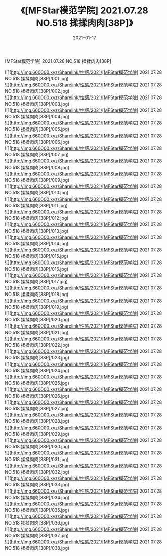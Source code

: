﻿---
layout: post
title:  《[MFStar模范学院] 2021.07.28 NO.518 揉揉肉肉[38P]》
date:   2021-01-17
img: http://img.660000.xyz/Sharelink/性感/2021/[MFStar模范学院] 2021.07.28 NO.518 揉揉肉肉[38P]/000.jpg
categories: [美女, 清纯, 唯美]
---

[MFStar模范学院] 2021.07.28 NO.518 揉揉肉肉[38P]

  ![](http://img.660000.xyz/Sharelink/性感/2021/[MFStar模范学院] 2021.07.28 NO.518 揉揉肉肉[38P]/001.jpg) <br> ![](http://img.660000.xyz/Sharelink/性感/2021/[MFStar模范学院] 2021.07.28 NO.518 揉揉肉肉[38P]/002.jpg) <br> ![](http://img.660000.xyz/Sharelink/性感/2021/[MFStar模范学院] 2021.07.28 NO.518 揉揉肉肉[38P]/003.jpg) <br> ![](http://img.660000.xyz/Sharelink/性感/2021/[MFStar模范学院] 2021.07.28 NO.518 揉揉肉肉[38P]/004.jpg) <br> ![](http://img.660000.xyz/Sharelink/性感/2021/[MFStar模范学院] 2021.07.28 NO.518 揉揉肉肉[38P]/005.jpg) <br> ![](http://img.660000.xyz/Sharelink/性感/2021/[MFStar模范学院] 2021.07.28 NO.518 揉揉肉肉[38P]/006.jpg) <br> ![](http://img.660000.xyz/Sharelink/性感/2021/[MFStar模范学院] 2021.07.28 NO.518 揉揉肉肉[38P]/007.jpg) <br> ![](http://img.660000.xyz/Sharelink/性感/2021/[MFStar模范学院] 2021.07.28 NO.518 揉揉肉肉[38P]/008.jpg) <br> ![](http://img.660000.xyz/Sharelink/性感/2021/[MFStar模范学院] 2021.07.28 NO.518 揉揉肉肉[38P]/009.jpg) <br> ![](http://img.660000.xyz/Sharelink/性感/2021/[MFStar模范学院] 2021.07.28 NO.518 揉揉肉肉[38P]/010.jpg) <br> ![](http://img.660000.xyz/Sharelink/性感/2021/[MFStar模范学院] 2021.07.28 NO.518 揉揉肉肉[38P]/011.jpg) <br> ![](http://img.660000.xyz/Sharelink/性感/2021/[MFStar模范学院] 2021.07.28 NO.518 揉揉肉肉[38P]/012.jpg) <br> ![](http://img.660000.xyz/Sharelink/性感/2021/[MFStar模范学院] 2021.07.28 NO.518 揉揉肉肉[38P]/013.jpg) <br> ![](http://img.660000.xyz/Sharelink/性感/2021/[MFStar模范学院] 2021.07.28 NO.518 揉揉肉肉[38P]/014.jpg) <br> ![](http://img.660000.xyz/Sharelink/性感/2021/[MFStar模范学院] 2021.07.28 NO.518 揉揉肉肉[38P]/015.jpg) <br> ![](http://img.660000.xyz/Sharelink/性感/2021/[MFStar模范学院] 2021.07.28 NO.518 揉揉肉肉[38P]/016.jpg) <br> ![](http://img.660000.xyz/Sharelink/性感/2021/[MFStar模范学院] 2021.07.28 NO.518 揉揉肉肉[38P]/017.jpg) <br> ![](http://img.660000.xyz/Sharelink/性感/2021/[MFStar模范学院] 2021.07.28 NO.518 揉揉肉肉[38P]/018.jpg) <br> ![](http://img.660000.xyz/Sharelink/性感/2021/[MFStar模范学院] 2021.07.28 NO.518 揉揉肉肉[38P]/019.jpg) <br> ![](http://img.660000.xyz/Sharelink/性感/2021/[MFStar模范学院] 2021.07.28 NO.518 揉揉肉肉[38P]/020.jpg) <br> ![](http://img.660000.xyz/Sharelink/性感/2021/[MFStar模范学院] 2021.07.28 NO.518 揉揉肉肉[38P]/021.jpg) <br> ![](http://img.660000.xyz/Sharelink/性感/2021/[MFStar模范学院] 2021.07.28 NO.518 揉揉肉肉[38P]/022.jpg) <br> ![](http://img.660000.xyz/Sharelink/性感/2021/[MFStar模范学院] 2021.07.28 NO.518 揉揉肉肉[38P]/023.jpg) <br> ![](http://img.660000.xyz/Sharelink/性感/2021/[MFStar模范学院] 2021.07.28 NO.518 揉揉肉肉[38P]/024.jpg) <br> ![](http://img.660000.xyz/Sharelink/性感/2021/[MFStar模范学院] 2021.07.28 NO.518 揉揉肉肉[38P]/025.jpg) <br> ![](http://img.660000.xyz/Sharelink/性感/2021/[MFStar模范学院] 2021.07.28 NO.518 揉揉肉肉[38P]/026.jpg) <br> ![](http://img.660000.xyz/Sharelink/性感/2021/[MFStar模范学院] 2021.07.28 NO.518 揉揉肉肉[38P]/027.jpg) <br> ![](http://img.660000.xyz/Sharelink/性感/2021/[MFStar模范学院] 2021.07.28 NO.518 揉揉肉肉[38P]/028.jpg) <br> ![](http://img.660000.xyz/Sharelink/性感/2021/[MFStar模范学院] 2021.07.28 NO.518 揉揉肉肉[38P]/029.jpg) <br> ![](http://img.660000.xyz/Sharelink/性感/2021/[MFStar模范学院] 2021.07.28 NO.518 揉揉肉肉[38P]/030.jpg) <br> ![](http://img.660000.xyz/Sharelink/性感/2021/[MFStar模范学院] 2021.07.28 NO.518 揉揉肉肉[38P]/031.jpg) <br> ![](http://img.660000.xyz/Sharelink/性感/2021/[MFStar模范学院] 2021.07.28 NO.518 揉揉肉肉[38P]/032.jpg) <br> ![](http://img.660000.xyz/Sharelink/性感/2021/[MFStar模范学院] 2021.07.28 NO.518 揉揉肉肉[38P]/033.jpg) <br> ![](http://img.660000.xyz/Sharelink/性感/2021/[MFStar模范学院] 2021.07.28 NO.518 揉揉肉肉[38P]/034.jpg) <br> ![](http://img.660000.xyz/Sharelink/性感/2021/[MFStar模范学院] 2021.07.28 NO.518 揉揉肉肉[38P]/035.jpg) <br> ![](http://img.660000.xyz/Sharelink/性感/2021/[MFStar模范学院] 2021.07.28 NO.518 揉揉肉肉[38P]/036.jpg) <br> ![](http://img.660000.xyz/Sharelink/性感/2021/[MFStar模范学院] 2021.07.28 NO.518 揉揉肉肉[38P]/037.jpg) <br> ![](http://img.660000.xyz/Sharelink/性感/2021/[MFStar模范学院] 2021.07.28 NO.518 揉揉肉肉[38P]/038.jpg) <br>